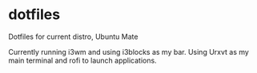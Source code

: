 # dotfiles
Dotfiles for current distro, Ubuntu Mate

Currently running i3wm and using i3blocks as my bar.
Using Urxvt as my main terminal and rofi to launch applications.
